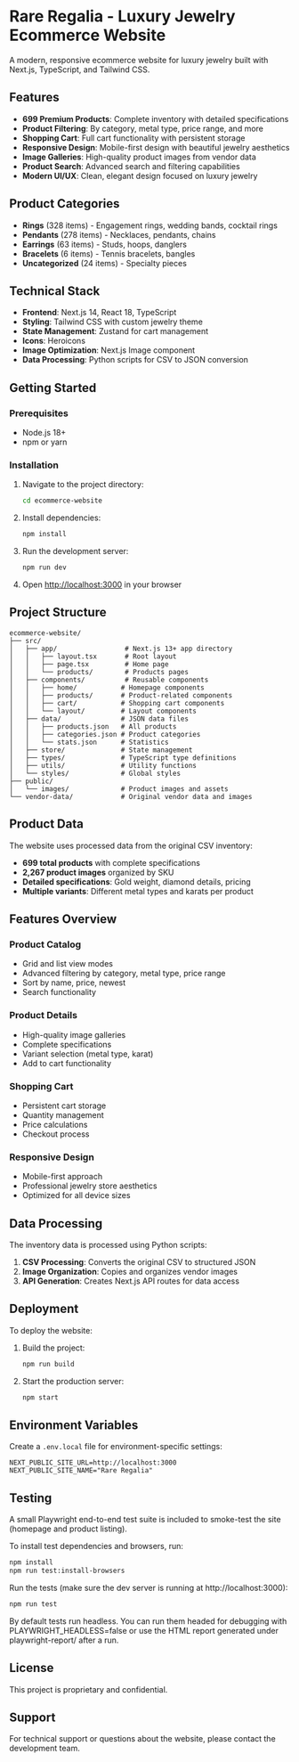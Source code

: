 # Rare Regalia - Luxury Jewelry Ecommerce Website

A modern, responsive ecommerce website for luxury jewelry built with Next.js, TypeScript, and Tailwind CSS.

## Features

- **699 Premium Products**: Complete inventory with detailed specifications
- **Product Filtering**: By category, metal type, price range, and more
- **Shopping Cart**: Full cart functionality with persistent storage
- **Responsive Design**: Mobile-first design with beautiful jewelry aesthetics
- **Image Galleries**: High-quality product images from vendor data
- **Product Search**: Advanced search and filtering capabilities
- **Modern UI/UX**: Clean, elegant design focused on luxury jewelry

## Product Categories

- **Rings** (328 items) - Engagement rings, wedding bands, cocktail rings
- **Pendants** (278 items) - Necklaces, pendants, chains
- **Earrings** (63 items) - Studs, hoops, danglers
- **Bracelets** (6 items) - Tennis bracelets, bangles
- **Uncategorized** (24 items) - Specialty pieces

## Technical Stack

- **Frontend**: Next.js 14, React 18, TypeScript
- **Styling**: Tailwind CSS with custom jewelry theme
- **State Management**: Zustand for cart management
- **Icons**: Heroicons
- **Image Optimization**: Next.js Image component
- **Data Processing**: Python scripts for CSV to JSON conversion

## Getting Started

### Prerequisites

- Node.js 18+ 
- npm or yarn

### Installation

1. Navigate to the project directory:
   ```bash
   cd ecommerce-website
   ```

2. Install dependencies:
   ```bash
   npm install
   ```

3. Run the development server:
   ```bash
   npm run dev
   ```

4. Open [http://localhost:3000](http://localhost:3000) in your browser

## Project Structure

```
ecommerce-website/
├── src/
│   ├── app/                 # Next.js 13+ app directory
│   │   ├── layout.tsx       # Root layout
│   │   ├── page.tsx         # Home page
│   │   └── products/        # Products pages
│   ├── components/          # Reusable components
│   │   ├── home/           # Homepage components
│   │   ├── products/       # Product-related components
│   │   ├── cart/           # Shopping cart components
│   │   └── layout/         # Layout components
│   ├── data/               # JSON data files
│   │   ├── products.json   # All products
│   │   ├── categories.json # Product categories
│   │   └── stats.json      # Statistics
│   ├── store/              # State management
│   ├── types/              # TypeScript type definitions
│   ├── utils/              # Utility functions
│   └── styles/             # Global styles
├── public/
│   └── images/             # Product images and assets
└── vendor-data/            # Original vendor data and images
```

## Product Data

The website uses processed data from the original CSV inventory:

- **699 total products** with complete specifications
- **2,267 product images** organized by SKU
- **Detailed specifications**: Gold weight, diamond details, pricing
- **Multiple variants**: Different metal types and karats per product

## Features Overview

### Product Catalog
- Grid and list view modes
- Advanced filtering by category, metal type, price range
- Sort by name, price, newest
- Search functionality

### Product Details
- High-quality image galleries
- Complete specifications
- Variant selection (metal type, karat)
- Add to cart functionality

### Shopping Cart
- Persistent cart storage
- Quantity management
- Price calculations
- Checkout process

### Responsive Design
- Mobile-first approach
- Professional jewelry store aesthetics
- Optimized for all device sizes

## Data Processing

The inventory data is processed using Python scripts:

1. **CSV Processing**: Converts the original CSV to structured JSON
2. **Image Organization**: Copies and organizes vendor images
3. **API Generation**: Creates Next.js API routes for data access

## Deployment

To deploy the website:

1. Build the project:
   ```bash
   npm run build
   ```

2. Start the production server:
   ```bash
   npm start
   ```

## Environment Variables

Create a `.env.local` file for environment-specific settings:

```env
NEXT_PUBLIC_SITE_URL=http://localhost:3000
NEXT_PUBLIC_SITE_NAME="Rare Regalia"
```

## Testing

A small Playwright end-to-end test suite is included to smoke-test the site (homepage and product listing).

To install test dependencies and browsers, run:

```bash
npm install
npm run test:install-browsers
```

Run the tests (make sure the dev server is running at http://localhost:3000):

```bash
npm run test
```

By default tests run headless. You can run them headed for debugging with PLAYWRIGHT_HEADLESS=false or use the HTML report generated under playwright-report/ after a run.

## License

This project is proprietary and confidential.

## Support

For technical support or questions about the website, please contact the development team.